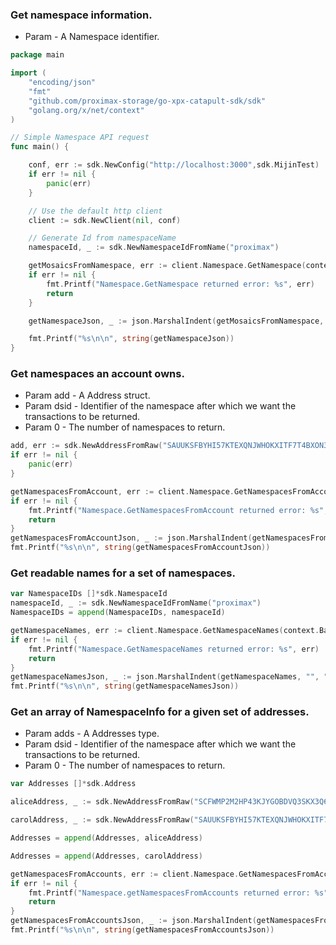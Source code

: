 ### Get namespace information.
  * Param - A Namespace identifier.
```go
package main

import (
	"encoding/json"
	"fmt"
	"github.com/proximax-storage/go-xpx-catapult-sdk/sdk"
	"golang.org/x/net/context"
)

// Simple Namespace API request
func main() {

	conf, err := sdk.NewConfig("http://localhost:3000",sdk.MijinTest)
	if err != nil {
		panic(err)
	}

	// Use the default http client
	client := sdk.NewClient(nil, conf)

	// Generate Id from namespaceName
	namespaceId, _ := sdk.NewNamespaceIdFromName("proximax")

	getMosaicsFromNamespace, err := client.Namespace.GetNamespace(context.Background(), namespaceId)
	if err != nil {
		fmt.Printf("Namespace.GetNamespace returned error: %s", err)
		return
	}

	getNamespaceJson, _ := json.MarshalIndent(getMosaicsFromNamespace, "", " ")

	fmt.Printf("%s\n\n", string(getNamespaceJson))
}
```
### Get namespaces an account owns.
  * Param add - A Address struct.
  * Param dsid - Identifier of the namespace after which we want the transactions to be returned.
  * Param 0 - The number of namespaces to return.
```go
add, err := sdk.NewAddressFromRaw("SAUUKSFBYHI57KTEXQNJWHOKXITF7T4BXON3GVTJ")
if err != nil {
    panic(err)
}

getNamespacesFromAccount, err := client.Namespace.GetNamespacesFromAccount(context.Background(), add, nil, 0)
if err != nil {
	fmt.Printf("Namespace.GetNamespacesFromAccount returned error: %s", err)
	return
}
getNamespacesFromAccountJson, _ := json.MarshalIndent(getNamespacesFromAccount, "", " ")
fmt.Printf("%s\n\n", string(getNamespacesFromAccountJson))
```
### Get readable names for a set of namespaces.
```go
var NamespaceIDs []*sdk.NamespaceId
namespaceId, _ := sdk.NewNamespaceIdFromName("proximax")
NamespaceIDs = append(NamespaceIDs, namespaceId)

getNamespaceNames, err := client.Namespace.GetNamespaceNames(context.Background(), NamespaceIDs)
if err != nil {
	fmt.Printf("Namespace.GetNamespaceNames returned error: %s", err)
	return
}
getNamespaceNamesJson, _ := json.MarshalIndent(getNamespaceNames, "", " ")
fmt.Printf("%s\n\n", string(getNamespaceNamesJson))
```
### Get an array of NamespaceInfo for a given set of addresses.
  * Param adds - A Addresses type.
  * Param dsid - Identifier of the namespace after which we want the transactions to be returned.
  * Param 0 - The number of namespaces to return.
```go
var Addresses []*sdk.Address

aliceAddress, _ := sdk.NewAddressFromRaw("SCFWMP2M2HP43KJYGOBDVQ3SKX3Q6HFH6HZZ6DNR")

carolAddress, _ := sdk.NewAddressFromRaw("SAUUKSFBYHI57KTEXQNJWHOKXITF7T4BXON3GVTJ")

Addresses = append(Addresses, aliceAddress)

Addresses = append(Addresses, carolAddress)

getNamespacesFromAccounts, err := client.Namespace.GetNamespacesFromAccounts(context.Background(), adds, nil, 0)
if err != nil {
	fmt.Printf("Namespace.getNamespacesFromAccounts returned error: %s", err)
	return
}
getNamespacesFromAccountsJson, _ := json.MarshalIndent(getNamespacesFromAccounts, "", " ")
fmt.Printf("%s\n\n", string(getNamespacesFromAccountsJson))
```
